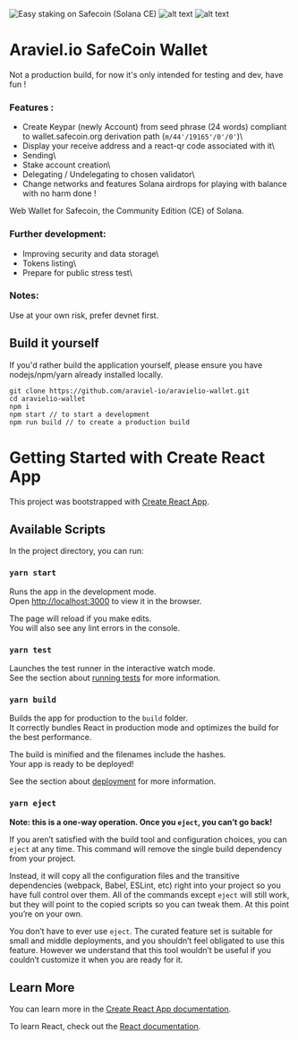 ![Easy staking on Safecoin (Solana CE)](https://i.imgur.com/8CSV5UH.gif)
![alt text](https://i.imgur.com/FbmzGXD.png)
![alt text](https://i.imgur.com/TnIV44k.png)

# Araviel.io SafeCoin Wallet

Not a production build, for now it's only intended for testing and dev, have fun !

### Features : 

* Create Keypar (newly Account) from seed phrase (24 words) compliant to wallet.safecoin.org derivation path (`m/44'/19165'/0'/0'`)\
* Display your receive address and a react-qr code associated with it\
* Sending\
* Stake account creation\
* Delegating / Undelegating to chosen validator\
* Change networks and features Solana airdrops for playing with balance with no harm done !

Web Wallet for Safecoin, the Community Edition (CE) of Solana.

### Further development:

* Improving security and data storage\
* Tokens listing\
* Prepare for public stress test\

### Notes:

Use at your own risk, prefer devnet first.

## Build it yourself

If you'd rather build the application yourself, please ensure you have nodejs/npm/yarn already installed locally.

```
git clone https://github.com/araviel-io/aravielio-wallet.git 
cd aravielio-wallet
npm i
npm start // to start a development
npm run build // to create a production build 
```

# Getting Started with Create React App

This project was bootstrapped with [Create React App](https://github.com/facebook/create-react-app).

## Available Scripts

In the project directory, you can run:

### `yarn start`

Runs the app in the development mode.\
Open [http://localhost:3000](http://localhost:3000) to view it in the browser.

The page will reload if you make edits.\
You will also see any lint errors in the console.

### `yarn test`

Launches the test runner in the interactive watch mode.\
See the section about [running tests](https://facebook.github.io/create-react-app/docs/running-tests) for more information.

### `yarn build`

Builds the app for production to the `build` folder.\
It correctly bundles React in production mode and optimizes the build for the best performance.

The build is minified and the filenames include the hashes.\
Your app is ready to be deployed!

See the section about [deployment](https://facebook.github.io/create-react-app/docs/deployment) for more information.

### `yarn eject`

**Note: this is a one-way operation. Once you `eject`, you can’t go back!**

If you aren’t satisfied with the build tool and configuration choices, you can `eject` at any time. This command will remove the single build dependency from your project.

Instead, it will copy all the configuration files and the transitive dependencies (webpack, Babel, ESLint, etc) right into your project so you have full control over them. All of the commands except `eject` will still work, but they will point to the copied scripts so you can tweak them. At this point you’re on your own.

You don’t have to ever use `eject`. The curated feature set is suitable for small and middle deployments, and you shouldn’t feel obligated to use this feature. However we understand that this tool wouldn’t be useful if you couldn’t customize it when you are ready for it.

## Learn More

You can learn more in the [Create React App documentation](https://facebook.github.io/create-react-app/docs/getting-started).

To learn React, check out the [React documentation](https://reactjs.org/).

